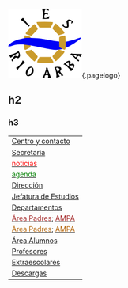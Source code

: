 <!-- TITLE: Rio Arba -->
<!-- subtitle: Instituto de Enseñanza Secundaria y Formación profesional -->
![Logo](/uploads/logo.png "Logo"){.pagelogo}
<script text="javascript">
	setInterval(function(){
		$(".blinker").fadeOut(1500).fadeIn(300)
	}, 2000);
</script> 

<h2>h2</h2>
<h3>h3</h3>

||
|:-------------|
|[Centro y contacto](/datos-y-contacto)|
|[Secretaría](/secretaria)|
|[<label class=blinker style="color: red">noticias</label>](/noticias)|
|[<label class=blinker style="color: green">agenda</label>](/agenda)|
|[Dirección](/director)|
|[Jefatura de Estudios](/jefatura)|
|[Departamentos](/departamento)|
|[<label style="color: brown">Área Padres</label>](/padres); [<label style="color:brown">AMPA</label>](/ampa)|
|[<label style="color: #b5650a">Área Padres</label>](/padres); [<label style="color: #b5650a">AMPA</label>](/ampa)|
|[Área Alumnos](/alumnos)|
|[Profesores](/profesores)|
|[Extraescolares](/extraescolares)|
|[Descargas](/descargas)

